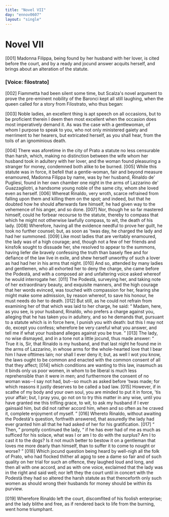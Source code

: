 ```yaml
---
title: "Novel VII"
day: "ennov0607"
layout: "single"
---
```

<div id="nov0607" type="novella" who="filostrato">
 <h1>
  Novel VII
 </h1>
 <argument>
  <p>
   <a name="p06070001">
    [001]
   </a>
   Madonna Filippa, being found by her husband with her
	lover, is cited before the court, and by a ready and
	jocund answer acquits herself, and brings about an alteration of the
	statute.
  </p>
 </argument>
 <p>
  <h3>
   [Voice: filostrato]
  </h3>
 </p>
 <div3 type="commentary" who="author">
  <p>
   <a name="p06070002">
    [002]
   </a>
   Fiammetta
   had been silent some time, but Scalza's
	novel argument to prove the pre-eminent nobility of the Baronci kept all still laughing,
	when the queen called for a story from Filostrato, who thus began:
  </p>
 </div3>
 <div3 type="commentary" who="filostrato">
  <p>
   <a name="p06070003">
    [003]
   </a>
   Noble ladies, an excellent thing is apt speech on all occasions,
	but to be proficient therein I deem then most excellent when the occasion does most
	imperatively demand it. As was the case with a gentlewoman, of whom I purpose to speak to
	you, who not only ministered gaiety and merriment to her hearers, but extricated herself,
	as you shall hear, from the toils of an ignominious death.
  </p>
 </div3>
 <p>
  <a name="p06070004">
   [004]
  </a>
  There was aforetime in the city of Prato a statute
no less censurable
 than harsh, which, making no distinction between the
wife
 whom her husband took in adultery with her lover, and the woman
found pleasuring a stranger for money, condemned both alike to be
 burned.
  <a name="p06070005">
   [005]
  </a>
  While this statute was in force, it befell that a gentle-woman,
 fair and
beyond measure enamoured, Madonna Filippa by
 name, was by her husband,
Rinaldo de' Pugliesi, found in her own
 chamber one night in the arms of
Lazzarino de' Guazzagliotri, a
 handsome young noble of the same city, whom
she loved even as
 herself.
  <a name="p06070006">
   [006]
  </a>
  Whereat Rinaldo, very wroth, scarce refrained
from falling
 upon them and killing them on the spot; and indeed, but that
he
 doubted how he should afterwards fare himself, he had given way to
 the
vehemence of his anger, and so done.
  <a name="p06070007">
   [007]
  </a>
  Nor, though he so far
  mastered himself, could he forbear recourse to the statute, thereby
to compass that which he might not otherwise lawfully compass, to
 wit, the
death of his lady.
  <a name="p06070008">
   [008]
  </a>
  Wherefore, having all the evidence
 needful to prove her
guilt, he took no further counsel; but, as soon
 as 'twas day, he charged
the lady and had her summoned.
  <a name="p06070009">
   [009]
  </a>
  Like
 most ladies that are veritably
enamoured, the lady was of a high
 courage; and, though not a few of her
friends and kinsfolk sought
 to dissuade her, she resolved to appear to the
summons, having liefer
 die bravely confessing the truth than basely flee
and for defiance of
 the law live in exile, and shew herself unworthy of
such a lover as
 had had her in his arms that night.
  <a name="p06070010">
   [010]
  </a>
  And so, attended by
many ladies
 and gentlemen, who all exhorted her to deny the charge, she
came
 before the Podest&agrave;, and with a composed air and unfaltering
voice
 asked whereof he would interrogate her.
  <a name="p06070011">
   [011]
  </a>
  The Podest&agrave;,
surveying her,
 and taking note of her extraordinary beauty, and exquisite
manners,
 and the high courage that her words evinced, was touched with
compassion
 for her, fearing she might make some admission, by reason
whereof, to save his honour, he must needs do her to death.
  <a name="p06070012">
   [012]
  </a>
  But
 still, as
he could not refrain from examining her of that which was
 laid to her
charge, he said:
  <q direct="unspecified">
   Madam, here, as you see, is your
 husband, Rinaldo, who
prefers a charge against you, alleging that he
 has taken you in adultery,
and so he demands that, pursuant to a
 statute which is in force here, I
punish you with death: but this I
 may not do, except you confess;
wherefore be very careful what you
 answer, and tell me if what your
husband alleges against you be true.
  </q>
  <a name="p06070013">
   [013]
  </a>
  The lady, no wise dismayed, and
in a tone not a little jocund, thus
 made answer:
  <q direct="unspecified">
   True it is, Sir, that
Rinaldo is my husband, and
 that last night he found me in the arms of
Lazzarino, in whose arms
 for the whole-hearted love that I bear him I have
ofttimes lain; nor
 shall I ever deny it; but, as well I wot you know, the
laws ought
 to be common and enacted with the common consent of all that
they
 affect;
   <a name="p06070014">
    [014]
   </a>
   which conditions are wanting to this law, inasmuch as it
binds only us poor women, in whom to be liberal is much less reprehensible
than it were in men; and furthermore the consent of no
 woman was--I say
not had, but--so much as asked before 'twas
 made; for which reasons it
justly deserves to be called a bad law.
   <a name="p06070015">
    [015]
   </a>
   However, if in scathe of my body
and your own soul, you are
 minded to put it in force, 'tis your affair;
but, I pray you, go not
   on to try this matter in any wise,
until you have granted me this
 trifling grace, to wit, to ask my husband
if I ever gainsaid him, but
 did not rather accord him, when and so often
as he craved it, complete
 enjoyment of myself.
  </q>
  <a name="p06070016">
   [016]
  </a>
  Whereto Rinaldo,
without awaiting
 the Podest&agrave;'s question, forthwith answered, that
assuredly the lady
 had ever granted him all that he had asked of her for
his gratification.
  <a name="p06070017">
   [017]
  </a>
  <q direct="unspecified">
   Then,
  </q>
  promptly continued the lady,
  <q direct="unspecified">
   if he has
ever had of me as
 much as sufficed for his solace, what was I or am I to
do with the
 surplus? Am I to cast it to the dogs? Is it not much better
to
 bestow it on a gentleman that loves me more dearly than himself,
 than
to suffer it to come to nought or worse?
  </q>
  <a name="p06070018">
   [018]
  </a>
  Which jocund
 question being
heard by well-nigh all the folk of Prato, who had
 flocked thither all agog
to see a dame so fair and of such quality on
 her trial for such an
offence, they laughed loud and long, and then
 all with one accord, and as
with one voice, exclaimed that the lady
 was in the right and said well;
nor left they the court until in
 concert with the Podest&agrave; they had
so altered the harsh statute as
 that
 thenceforth only such women as
should wrong their husbands for
 money should be within its
purview.
 </p>
 <p>
  <a name="p06070019">
   [019]
  </a>
  Wherefore Rinaldo left the court, discomfited of his
foolish
 enterprise; and the lady blithe and free, as if rendered back to
life
 from the burning, went home triumphant.
 </p>
</div>